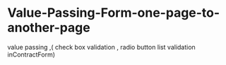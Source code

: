 # Value-Passing-Form-one-page-to-another-page
value passing ,( check box validation , radio button list validation inContractForm)
